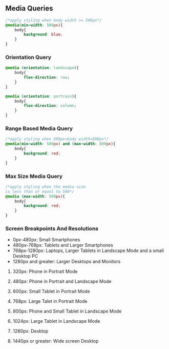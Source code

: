 ## Media Queries

```css
/*apply styling when body width >= 500px*/
@media(min-width: 500px){
	body{
		background: blue;
	}
}
```
### Orientation Query
```css
@media (orientation: landscape){
	body{
		flex-direction: row;
	}
}

@media (orientation: portrain){
	body{
		flex-direction: column;
	}
}
```

###  Range Based Media Query
```css
/*apply styling when 500px<body width<800px*/
@media(min-width: 500px) and (max-width: 800px){
	body{
		background: red;
	}
}
```


###  Max Size Media Query
```css
/*apply styling when the media size 
is less than or equal to 500*/
@media (max-width: 500px){
	body{
		background: red;
	}
}
```


### Screen Breakpoints And Resolutions

- 0px-480px: Small Smartphones
- 480px-768px: Tablets and Larger Smartphones
- 768px-1280px: Laptops, Larger Tablets in Landscape Mode and a small Desktop PC
- 1280px and greater: Larger Desktops and Monitors



1. 320px: Phone in Portrait Mode

2. 480px: Phone in Portrait and Landscape Mode

3. 600px: Small Tablet in Portrait Mode

4. 768px: Large Talet in Portrait Mode

5. 800px: Phone and Small Tablet in Landscape Mode

6. 1024px: Large Tablet in Landscape Mode

7. 1280px: Desktop

8. 1440px or greater: Wide screen Desktop